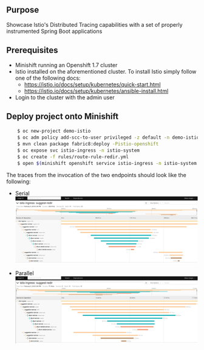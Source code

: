 ## Purpose 

Showcase Istio's Distributed Tracing capabilities with a set of properly instrumented Spring Boot applications

## Prerequisites

- Minishift running an Openshift 1.7 cluster
- Istio installed on the aforementioned cluster.
To install Istio simply follow one of the following docs:
    * https://istio.io/docs/setup/kubernetes/quick-start.html
    * https://istio.io/docs/setup/kubernetes/ansible-install.html
- Login to the cluster with the admin user

## Deploy project onto Minishift

```bash
    $ oc new-project demo-istio
    $ oc adm policy add-scc-to-user privileged -z default -n demo-istio
    $ mvn clean package fabric8:deploy -Pistio-openshift
    $ oc expose svc istio-ingress -n istio-system
    $ oc create -f rules/route-rule-redir.yml    
    $ open $(minishift openshift service istio-ingress -n istio-system --url)/suggest/
```

The traces from the invocation of the two endpoints should look like the following:

* Serial
![](images/serial.jpg)

* Parallel
![](images/parallel.jpg)